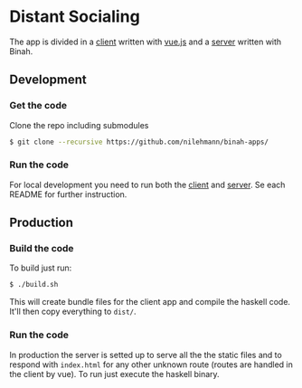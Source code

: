 # Distant Socialing

The app is divided in a [client](https://github.com/nilehmann/binah-apps/tree/master/covid/client) written with [vue.js](https://vuejs.org/) and a [server](https://github.com/nilehmann/binah-apps/tree/master/covid/server) written with Binah.

## Development

### Get the code

Clone the repo including submodules

```bash
$ git clone --recursive https://github.com/nilehmann/binah-apps/
```

### Run the code

For local development you need to run both the [client](https://github.com/nilehmann/binah-apps/tree/master/covid/client#readme) and [server](https://github.com/nilehmann/binah-apps/tree/master/covid/server#readme). Se each README for further instruction.

## Production

### Build the code

To build just run:

```bash
$ ./build.sh
```

This will create bundle files for the client app and compile the haskell code. It'll then copy everything to `dist/`.

### Run the code

In production the server is setted up to serve all the the static files and to respond with `index.html` for any other unknown route (routes are handled in the client by vue). To run just execute the haskell binary.
